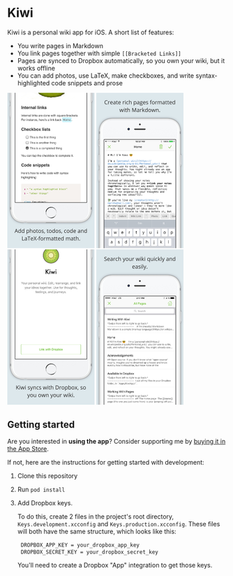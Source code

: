 # Kiwi

Kiwi is a personal wiki app for iOS. A short list of features: 

* You write pages in Markdown
* You link pages together with simple `[[Bracketed Links]]`
* Pages are synced to Dropbox automatically, so you own your wiki, but it works
  offline
* You can add photos, use LaTeX, make checkboxes, and write syntax-highlighted 
  code snippets and prose

<img src="Screenshots/screenshot1.jpeg" width="200" /> <img src="Screenshots/screenshot2.jpeg" width="200" /> <img src="Screenshots/screenshot3.jpeg" width="200" /> <img src="Screenshots/screenshot4.jpeg" width="200" /> 

## Getting started

Are you interested in **using the app**? Consider supporting me by [buying it in
the App Store](https://itunes.apple.com/us/app/kiwi-personal-wiki/id1158640011?mt=8).

If not, here are the instructions for getting started with development:

1. Clone this repository
2. Run `pod install`
3. Add Dropbox keys. 
  
   To do this, create 2 files in the project's root directory,
   `Keys.development.xcconfig` and `Keys.production.xcconfig`. These files will
   both have the same structure, which looks like this: 

        DROPBOX_APP_KEY = your_dropbox_app_key
        DROPBOX_SECRET_KEY = your_dropbox_secret_key

   You'll need to create a Dropbox "App" integration to get those keys.
